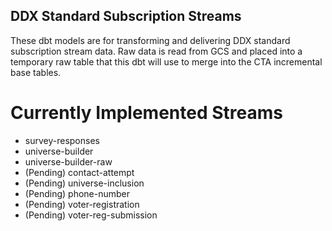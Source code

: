 ## DDX Standard Subscription Streams
These dbt models are for transforming and delivering DDX standard subscription stream data. Raw data is read from GCS and placed into a temporary raw table that this dbt will use to merge into the CTA incremental base tables. 

# Currently Implemented Streams
- survey-responses
- universe-builder
- universe-builder-raw
- (Pending) contact-attempt
- (Pending) universe-inclusion
- (Pending) phone-number
- (Pending) voter-registration
- (Pending) voter-reg-submission